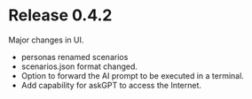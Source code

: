 # Release 0.4.2
Major changes in UI.
* personas renamed scenarios
* scenarios.json format changed.
* Option to forward the AI prompt to be executed in a terminal.
* Add capability for askGPT to access the Internet. 